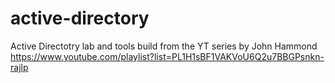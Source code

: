 # active-directory

Active Directotry lab and tools build from the YT series by John Hammond https://www.youtube.com/playlist?list=PL1H1sBF1VAKVoU6Q2u7BBGPsnkn-rajlp
